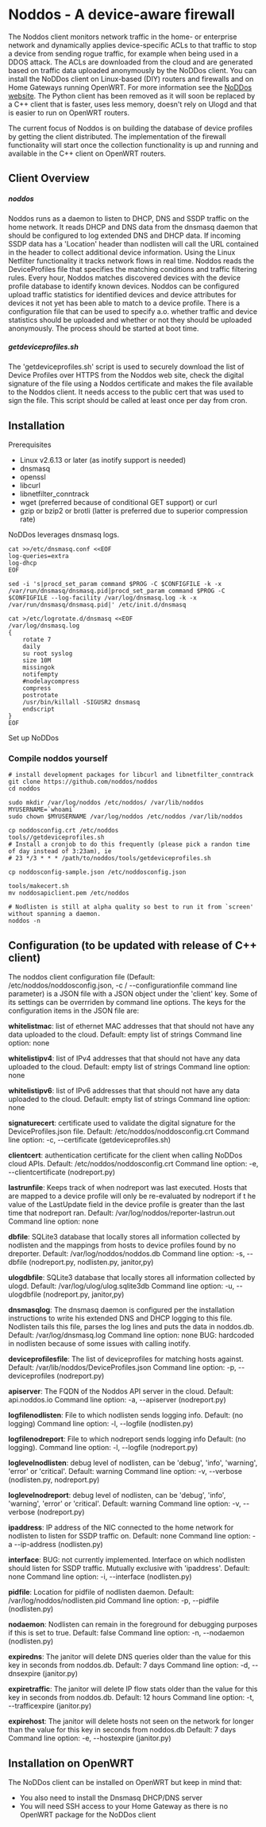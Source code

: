 # Noddos - A device-aware firewall

The Noddos client monitors network traffic in the home- or enterprise network and dynamically applies device-specific ACLs to that traffic to stop a device from sending rogue traffic, for example when being used in a DDOS attack. The ACLs are downloaded from the cloud and are generated based on traffic data uploaded anonymously by the NoDDos client. You can install the NoDDos client on Linux-based (DIY) routers and firewalls and on Home Gateways running OpenWRT. For more information see the [NoDDos website](https://www.noddos.io/). The Python client has been removed as it will soon be replaced by a C++ client that is faster, uses less memory, doesn't rely on Ulogd and that is easier to run on OpenWRT routers.

The current focus of Noddos is on building the database of device profiles by getting the client distributed. The implementation of the firewall functionality will start once the collection functionality is up and running and available in the C++ client on OpenWRT routers.

## Client Overview

##### noddos
Noddos runs as a daemon to listen to DHCP, DNS and SSDP traffic on the home network. It reads DHCP and DNS data from the dnsmasq daemon that should be configured to log extended DNS and DHCP data. If incoming SSDP data has a 'Location' header than nodlisten will call the URL contained in the header to collect additional device information. Using the Linux Netfilter functionality it tracks network flows in real time. Noddos reads the DeviceProfiles file that specifies the matching conditions and traffic filtering rules. Every hour, Noddos matches discovered devices with the device profile database to identify known devices. Noddos can be configured upload traffic statistics for identified devices and device attributes for devices it not yet has been able to match to a device profile. There is a configuration file that can be used to specify a.o. whether traffic and device statistics should be uploaded and whether or not they should be uploaded anonymously. The process should be started at boot time.

##### getdeviceprofiles.sh
The 'getdeviceprofiles.sh' script is used to securely download the list of Device Profiles over HTTPS from the Noddos web site, check the digital signature of the file using a Noddos certificate and makes the file available to the Noddos client. It needs access to the public cert that was used to sign the file. This script should be called at least once per day from cron. 

## Installation

Prerequisites
- Linux v2.6.13 or later (as inotify support is needed)
- dnsmasq
- openssl
- libcurl 
- libnetfilter_conntrack
- wget (preferred because of conditional GET support) or curl
- gzip or bzip2 or brotli (latter is preferred due to superior compression rate)

NoDDos leverages dnsmasq logs. 

    cat >>/etc/dnsmasq.conf <<EOF
    log-queries=extra
    log-dhcp
    EOF

    sed -i 's|procd_set_param command $PROG -C $CONFIGFILE -k -x /var/run/dnsmasq/dnsmasq.pid|procd_set_param command $PROG -C $CONFIGFILE --log-facility /var/log/dnsmasq.log -k -x /var/run/dnsmasq/dnsmasq.pid|' /etc/init.d/dnsmasq

    cat >/etc/logrotate.d/dnsmasq <<EOF
    /var/log/dnsmasq.log
    {
        rotate 7
        daily
        su root syslog
        size 10M
        missingok
        notifempty
        #nodelaycompress
        compress
        postrotate
        /usr/bin/killall -SIGUSR2 dnsmasq
        endscript
    }
    EOF

Set up NoDDos 

### Compile noddos yourself
    # install development packages for libcurl and libnetfilter_conntrack
    git clone https://github.com/noddos/noddos
    cd noddos

    sudo mkdir /var/log/noddos /etc/noddos/ /var/lib/noddos
    MYUSERNAME=`whoami`
    sudo chown $MYUSERNAME /var/log/noddos /etc/noddos /var/lib/noddos

    cp noddosconfig.crt /etc/noddos
    tools//getdeviceprofiles.sh 
    # Install a cronjob to do this frequently (please pick a randon time of day instead of 3:23am), ie
    # 23 */3 * * * /path/to/noddos/tools/getdeviceprofiles.sh

    cp noddosconfig-sample.json /etc/noddosconfig.json

    tools/makecert.sh
    mv noddosapiclient.pem /etc/noddos

    # Nodlisten is still at alpha quality so best to run it from `screen' without spanning a daemon.
    noddos -n

## Configuration (to be updated with release of C++ client)
The noddos client configuration file (Default: /etc/noddos/noddosconfig.json, -c / --configurationfile command line parameter) is a JSON file with a JSON object under the 'client' key. Some of its settings can be overrriden by command line options. The keys for the configuration items in the JSON file are:

__whitelistmac__: list of ethernet MAC addresses that that should not have any data  uploaded to the cloud.
Default: empty list of strings
Command line option: none

__whitelistipv4__: list of IPv4 addresses that that should not have any data uploaded to the cloud.
Default: empty list of strings
Command line option: none

__whitelistipv6__: list of IPv6 addresses that that should not have any data uploaded to the cloud.
Default: empty list of strings
Command line option: none

__signaturecert__: certificate used to validate the digital signature for the DeviceProfiles.json file.
Default: /etc/noddos/noddosconfig.crt
Command line option: -c, --certificate (getdeviceprofiles.sh)

__clientcert__: authentication certificate for the client when calling NoDDos cloud APIs.
Default: /etc/noddos/noddosconfig.crt
Command line option: -e, --clientcertificate (nodreport.py)

__lastrunfile__: Keeps track of when nodreport was last executed. Hosts that are mapped to a device profile will only be re-evaluated by nodreport if t
he value of the LastUpdate field in the device profile is greater than the last time that nodreport ran.
Default: /var/log/noddos/reporter-lastrun.out
Command line option: none

__dbfile__: SQLite3 database that locally stores all information collected by nodlisten and the mappings from hosts to device profiles found by no
dreporter.
Default: /var/log/noddos/noddos.db
Command line option: -s, --dbfile (nodreport.py, nodlisten.py, janitor,py)

__ulogdbfile__: SQLite3 database that locally stores all information collected by ulogd.
Default: /var/log/ulog/ulog.sqlite3db
Command line option: -u, --ulogdbfile (nodreport.py, janitor,py)

__dnsmasqlog__: The dnsmasq daemon is configured per the installation instructions to write his extended DNS and DHCP logging to this file. Nodlisten
tails this file, parses the log lines and puts the data in noddos.db.
Default: /var/log/dnsmasq.log
Command line option: none
BUG: hardcoded in nodlisten because of some issues with calling inotify.

__deviceprofilesfile__: The list of deviceprofiles for matching hosts against.
Default: /var/lib/noddos/DeviceProfiles.json
Command line option: -p, --deviceprofiles (nodreport.py)

__apiserver__: The FQDN of the Noddos API server in the cloud.
Default: api.noddos.io
Command line option: -a, --apiserver (nodreport.py)

__logfilenodlisten__: File to which nodlisten sends logging info.
Default: (no logging)
Command line option: -l, --logfile (nodlisten.py)

__logfilenodreport__: File to which nodreport sends logging info
Default: (no logging).
Command line option: -l, --logfile (nodreport.py)

__loglevelnodlisten__: debug level of nodlisten, can be 'debug', 'info', 'warning', 'error' or 'critical'.
Default: warning
Command line option: -v, --verbose (nodlisten.py, nodreport.py)

__loglevelnodreport__: debug level of nodlisten, can be 'debug', 'info', 'warning', 'error' or 'critical'.
Default: warning
Command line option: -v, --verbose (nodreport.py)

__ipaddress__: IP address of the NIC connected to the home network for nodlisten to listen for SSDP traffic on.
Default: none
Command line option: -a --ip-address (nodlisten.py)

__interface__: BUG: not currently implemented. Interface on which nodlisten should listen for SSDP traffic. Mutually exclusive with 'ipaddress'.
Default: none
Command line option: -i, --interface (nodlisten.py)

__pidfile__: Location for pidfile of nodlisten daemon.
Default: /var/log/noddos/nodlisten.pid
Command line option: -p, --pidfile (nodlisten.py)

__nodaemon__: Nodlisten can remain in the foreground for debugging purposes if this is set to true.
Default: false
Command line option: -n, --nodaemon (nodlisten.py)

__expiredns__: The janitor will delete DNS queries older than the value for this key in seconds from noddos.db.
Default: 7 days
Command line option: -d, --dnsexpire (janitor.py)

__expiretraffic__: The janitor will delete IP flow stats older than the value for this key in seconds from noddos.db.
Default: 12 hours
Command line option: -t, --trafficexpire (janitor.py)

__expirehost__: The janitor will delete hosts not seen on the network for longer than the value for this key in seconds from noddos.db
Default: 7 days
Command line option: -e, --hostexpire (janitor.py)

## Installation on OpenWRT
The NoDDos client can be installed on OpenWRT but keep in mind that:
- You also need to install the Dnsmasq DHCP/DNS server
- You will need SSH access to your Home Gateway as there is no OpenWRT package for the NoDDos client

